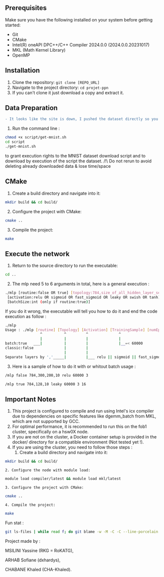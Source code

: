 ## Prerequisites

Make sure you have the following installed on your system before getting started:

- Git
- CMake
- Intel(R) oneAPI DPC++/C++ Compiler 2024.0.0 (2024.0.0.20231017)
- MKL (Math Kernel Library)
- OpenMP

## Installation

1. Clone the repository: `git clone [REPO_URL]`
2. Navigate to the project directory: `cd projet-ppn`
3. If you can't clone it just download a copy and extract it.

## Data Preparation

```diff
- It looks like the site is down, I pushed the dataset directly so you can skip this part
```
1. Run the command line : 
```bash
chmod +x script/get-mnist.sh
cd script
./get-mnist.sh
``````
 to grant execution rights to the MNIST dataset download script and to download by execution of the script the dataset. /!\ Do not rerun to avoid deleting already downloaded data & lose time/space

## CMake

1. Create a build directory and navigate into it:
```bash
mkdir build && cd build/
```

2. Configure the project with CMake:
```bash
cmake ..
```

3. Compile the project:
```bash
make
```

## Execute the network
1. Return to the source directory to run the executable:
```bash
cd ..
```

2. The mlp need 5 to 6 arguments in total, here is a general execution : 
```bash
./mlp [routine:false OR true] [topology:784,size_of_all_hidden_layer_separated_by_coma,10]
 [activation:relu OR sigmoid OR fast_sigmoid OR leaky OR swish OR tanh] [numEpoch:int] 
 [batchSize:int (only if routine:true)]
```

If you do it wrong, the executable will tell you how to do it and end the code execution as follow :
```bash
./mlp
Usage : ./mlp [routine] [Topology] [Activation] [TrainingSample] [numEpoch] [batchSize]
                ^          ^         ^              ^                         ^         
                |          |         |              |                         |         
batch:true   ___|          |         |              |__=< 60000               |___only when routine:true
classic:false              |         |                                                  
                           |         |                                                  
Separate layers by ','_____|         |___ relu || sigmoid || fast_sigmoid || leaky || tanh || swish  
```

3. Here is a sample of how to do it with or whitout batch usage : 
```bash
/mlp false 784,300,200,10 relu 60000 3
```

```bash
/mlp true 784,128,10 leaky 60000 3 16
```

## Important Notes
1. This project is configured to compile and run using Intel's icx compiler due to dependencies on specific features like dgemm_batch from MKL, which are not supported by GCC.
2. For optimal performance, it is recommended to run this on the fob1 cluster, specifically on a hsw0X node.
3. If you are not on the cluster, a Docker container setup is provided in the docker/ directory for a compatible environment (Not tested yet !).
4. If you are using the cluster, you need to follow those steps : 
    1. Create a build directory and navigate into it:
```bash
mkdir build && cd build/
```

    2. Configure the node with module load:
```bash
module load compiler/latest && module load mkl/latest
```

    3. Configure the project with CMake:
```bash
cmake ..
```

    4. Compile the project:
```bash
make
```

Fun stat : 
```bash
git ls-files | while read f; do git blame -w -M -C -C --line-porcelain "$f" | grep -I '^author '; done | sort -f | uniq -ic | sort -n --reverse
```

Project made by : 

MSILINI Yassine (RKG = RoKATG),

ARHAB Sofiane (dxhardys),

CHABANE Khaled (CHA-Khaled).

